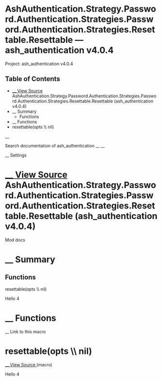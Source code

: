 # AshAuthentication.Strategy.Password.Authentication.Strategies.Password.Authentication.Strategies.Resettable.Resettable — ash_authentication v4.0.4

Project: ash_authentication v4.0.4

## Table of Contents

- [ __ View Source ](external_link) AshAuthentication.Strategy.Password.Authentication.Strategies.Password.Authentication.Strategies.Resettable.Resettable (ash_authentication v4.0.4)
- __ Summary
  - Functions
- __ Functions
- resettable(opts \\\ nil)

__

Search documentation of ash_authentication __ __

__ Settings

#  [ __ View Source ](external_link) AshAuthentication.Strategy.Password.Authentication.Strategies.Password.Authentication.Strategies.Resettable.Resettable (ash_authentication v4.0.4)

Mod docs

#  __ Summary

##  Functions

resettable(opts \\\ nil)

Hello 4

#  __ Functions

__ Link to this macro

# resettable(opts \\\ nil)

[ __ View Source ](external_link) (macro)

Hello 4
